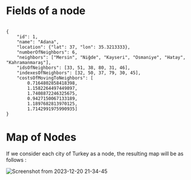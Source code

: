 <h1>Fields of a node</h1>
<code>
{
    "id": 1,
    "name": "Adana", 
    "location": {"lat": 37, "lon": 35.3213333},
    "numberOfNeighbors": 6, 
    "neighbors": ["Mersin", "Niğde", "Kayseri", "Osmaniye", "Hatay", "Kahramanmaraş"],
    "idsOfNeighbors": [33, 51, 38, 80, 31, 46],
    "indexesOfNeighbors": [32, 50, 37, 79, 30, 45],
    "costsOfMovingToNeighbors": [
        0.7164802858418398,
        1.1582264497449897,
        1.7408872246325675,
        0.9427150067133189,
        1.1897682813970125,
        1.7142991975990935]
}
</code>

<h1>Map of Nodes</h1>

If we consider each city of Turkey as a node, the resulting map will be as follows :

![Screenshot from 2023-12-20 21-34-45](https://github.com/mfglr/Searching-Algorithms/assets/79373693/97714bc8-ae73-4291-a834-da75c3979255)
